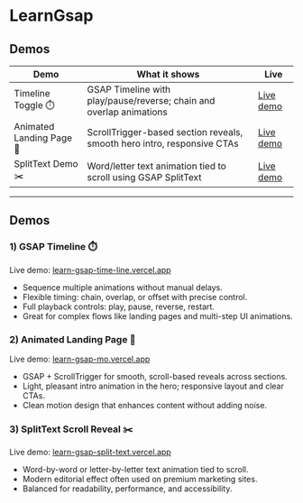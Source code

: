 # LearnGsap

## Demos

| Demo | What it shows | Live |
| --- | --- | --- |
| Timeline Toggle ⏱️ | GSAP Timeline with play/pause/reverse; chain and overlap animations | [Live demo](https://learn-gsap-time-line.vercel.app/) |
| Animated Landing Page 🚀 | ScrollTrigger-based section reveals, smooth hero intro, responsive CTAs | [Live demo](https://learn-gsap-mo.vercel.app/) |
| SplitText Demo ✂️ | Word/letter text animation tied to scroll using GSAP SplitText | [Live demo](https://learn-gsap-split-text.vercel.app/) |

---

## Demos

### 1) GSAP Timeline ⏱️
Live demo: [learn-gsap-time-line.vercel.app](https://learn-gsap-time-line.vercel.app/)

- Sequence multiple animations without manual delays.
- Flexible timing: chain, overlap, or offset with precise control.
- Full playback controls: play, pause, reverse, restart.
- Great for complex flows like landing pages and multi-step UI animations.

### 2) Animated Landing Page 🚀
Live demo: [learn-gsap-mo.vercel.app](https://learn-gsap-mo.vercel.app/)

- GSAP + ScrollTrigger for smooth, scroll-based reveals across sections.
- Light, pleasant intro animation in the hero; responsive layout and clear CTAs.
- Clean motion design that enhances content without adding noise.

### 3) SplitText Scroll Reveal ✂️
Live demo: [learn-gsap-split-text.vercel.app](https://learn-gsap-split-text.vercel.app/)

- Word-by-word or letter-by-letter text animation tied to scroll.
- Modern editorial effect often used on premium marketing sites.
- Balanced for readability, performance, and accessibility.